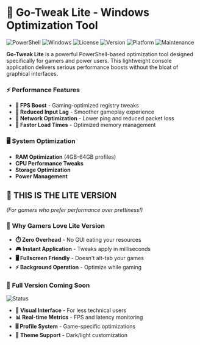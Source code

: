 # 🚀 Go-Tweak Lite - Windows Optimization Tool

![PowerShell](https://img.shields.io/badge/PowerShell-5.1+-blue.svg)
![Windows](https://img.shields.io/badge/Windows-10|11-0078D6.svg)
![License](https://img.shields.io/badge/License-MIT-green.svg)
![Version](https://img.shields.io/badge/Version-Lite%20Edition-lightgrey.svg)
![Platform](https://img.shields.io/badge/Platform-Windows-x64-red.svg)
![Maintenance](https://img.shields.io/badge/Maintenance-Actively%20Developed-brightgreen.svg)

**Go-Tweak Lite** is a powerful PowerShell-based optimization tool designed specifically for gamers and power users. This lightweight console application delivers serious performance boosts without the bloat of graphical interfaces.

### ⚡ **Performance Features**
- **🎯 FPS Boost** - Gaming-optimized registry tweaks
- **🚀 Reduced Input Lag** - Smoother gameplay experience
- **📶 Network Optimization** - Lower ping and reduced packet loss
- **💨 Faster Load Times** - Optimized memory management

### 🖥️ **System Optimization**
- **RAM Optimization** (4GB-64GB profiles)
- **CPU Performance Tweaks**
- **Storage Optimization**
- **Power Management**

## 🎯 **THIS IS THE LITE VERSION**
*(For gamers who prefer performance over prettiness!)*

### 🔹 **Why Gamers Love Lite Version**
- **⏱️ Zero Overhead** - No GUI eating your resources
- **🎮 Instant Application** - Tweaks apply in milliseconds
- **🖥️ Fullscreen Friendly** - Doesn't alt-tab your games
- **⚡ Background Operation** - Optimize while gaming

### 🔸 **Full Version Coming Soon**
![Status](https://img.shields.io/badge/Full%20Version-Coming%20Soon-orange.svg)
- **🎨 Visual Interface** - For less technical users
- **📊 Real-time Metrics** - FPS and latency monitoring
- **🎚️ Profile System** - Game-specific optimizations
- **🌙 Theme Support** - Dark/light customization
